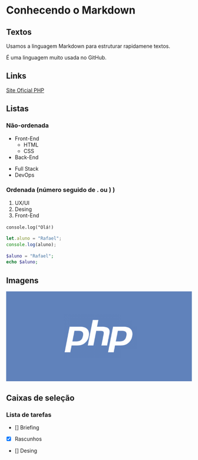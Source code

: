 # Conhecendo o Markdown
## Textos
Usamos a linguagem Markdown para estruturar rapidamene textos.

É uma linguagem muito usada no GitHub.

## Links
[Site Oficial PHP](http://php.net)

## Listas

### Não-ordenada
- Front-End
   - HTML
   - CSS
- Back-End

* Full Stack
* DevOps

### Ordenada (número seguido de . ou ) )
1) UX/UI
2) Desing
3) Front-End

`console.log("Olá!)`

```javascript
let.aluno = "Rafael";
console.log(aluno);
```

```php
$aluno = "Rafael";
echo $aluno;
```
## Imagens
![Logotipo PHP](php-logo.png)

## Caixas de seleção

### Lista de tarefas

- [] Briefing
- [x] Rascunhos
- [] Desing